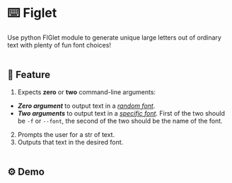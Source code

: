 # ⌨️ Figlet
Use python FIGlet module to generate unique large letters out of ordinary text with plenty of fun font choices!<br/><br/>

## 👾 Feature
1. Expects __zero__ or __two__ command-line arguments:
- ***Zero argument*** to output text in a <ins>_random font_</ins>.
- ***Two arguments*** to output text in a <ins>_specific font_</ins>. First of the two should be `-f` or `--font`, the second of the two should be the name of the font.
2. Prompts the user for a str of text.
3. Outputs that text in the desired font.<br/><br/>

## ⚙️ Demo
